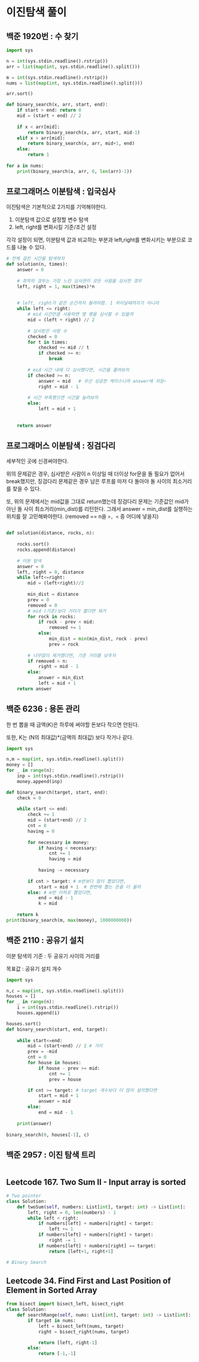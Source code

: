 # 이진탐색 풀이

## 백준 1920번 : 수 찾기

```python
import sys

n = int(sys.stdin.readline().rstrip())
arr = list(map(int, sys.stdin.readline().split()))

m = int(sys.stdin.readline().rstrip())
nums = list(map(int, sys.stdin.readline().split()))

arr.sort()

def binary_search(x, arr, start, end):
    if start > end: return 0
    mid = (start + end) // 2
    
    if x < arr[mid]:
        return binary_search(x, arr, start, mid-1)
    elif x > arr[mid]:
        return binary_search(x, arr, mid+1, end)
    else:
        return 1
    
for a in nums:
    print(binary_search(a, arr, 0, len(arr)-1))
```

## 프로그래머스 이분탐색 : 입국심사

이진탐색은 기본적으로 2가지를 기억해야한다.

1. 이분탐색 값으로 설정할 변수 탐색
2. left, right를 변화시킬 기준/조건 설정

각각 설정이 되면, 이분탐색 값과 비교하는 부분과 left,right를 변화시키는 부분으로 코드를 나눌 수 있다.

```python
# 전체 걸린 시간을 탐색하자
def solution(n, times):
    answer = 0
    
    # 최악의 경우는 가장 느린 심사관이 모든 사람을 심사한 경우
    left, right = 1, max(times)*n
    
    
    # left, right가 같은 순간까지 돌려야함. 1 차이날때까지가 아니라
    while left <= right:
        # mid 시간만큼 사용하면 몇 명을 심사할 수 있을까
        mid = (left + right) // 2
        
        # 심사받은 사람 수
        checked = 0
        for t in times:
            checked += mid // t
            if checked >= n:
                break
        
        # mid 시간 내에 다 심사했다면, 시간을 줄여보자
        if checked >= n:
            answer = mid   # 우선 성공한 케이스니까 answer에 저장~
            right = mid - 1
        
        # 시간 부족했으면 시간을 늘려보자
        else:
            left = mid + 1
    
    
    return answer
```

## 프로그래머스 이분탐색 : 징검다리

세부적인 곳에 신경써야한다.

위의 문제같은 경우, 심사받은 사람이 n 이상일 때 더이상 for문을 돌 필요가 없어서 break했지만, 징검다리 문제같은 경우 남은 루프를 마저 다 돌아야 돌 사이의 최소거리를 찾을 수 있다.

또, 위의 문제에서는 mid값을 그대로 return했는데 징검다리 문제는 기준값인 mid가 아닌 돌 사이 최소거리(min_dist)를 리턴한다. 그래서 answer = min_dist를 실행하는 위치를 잘 고민해봐야한다. (removed == n을 `>, <` 중 어디에 넣을지)


```python

def solution(distance, rocks, n):
    
    rocks.sort()
    rocks.append(distance)
    
    # 이분 탐색
    answer = 0
    left, right = 0, distance
    while left<=right:
        mid = (left+right)//2
        
        min_dist = distance
        prev = 0
        removed = 0
        # mid (기준)보다 거리가 짧다면 제거
        for rock in rocks:
            if rock - prev < mid:
                removed += 1
            else:
                min_dist = min(min_dist, rock - prev)
                prev = rock
        
        # 너무많이 제거했다면, 기준 거리를 낮추자
        if removed > n:
            right = mid - 1
        else:
            answer = min_dist
            left = mid + 1
    return answer
```

## 백준 6236 : 용돈 관리

한 번 뽑을 때 금액(K)은 하루에 써야할 돈보다 작으면 안된다.

또한, K는 (N의 최대값)*(금액의 최대값) 보다 작거나 같다.

```python
import sys

n,m = map(int, sys.stdin.readline().split())
money = []
for _ in range(n):
    inp = int(sys.stdin.readline().rstrip())
    money.append(inp)

def binary_search(target, start, end):
    check = 0 
    
    while start <= end:
        check += 1 
        mid = (start+end) // 2
        cnt = 0
        having = 0
        
        for necessary in money:
            if having < necessary:
                cnt += 1 
                having = mid
            
            having -= necessary
            
        if cnt > target: # m번보다 많이 뽑았다면,
            start = mid + 1  # 한번에 뽑는 돈을 더 올려
        else: # m번 이하로 뽑았다면, 
            end = mid - 1 
            k = mid
        
    return k
print(binary_search(m, max(money), 1000000000))

```

## 백준 2110 : 공유기 설치

이분 탐색의 기준 : 두 공유기 사이의 거리를 

목표값 : 공유기 설치 개수

```python
import sys

n,c = map(int, sys.stdin.readline().split())
houses = []
for _ in range(n):
    i = int(sys.stdin.readline().rstrip())
    houses.append(i)

houses.sort()
def binary_search(start, end, target):
    
    while start<=end:
        mid = (start+end) // 2 # 거리
        prev = -mid
        cnt = 0
        for house in houses:
            if house - prev >= mid:
                cnt += 1 
                prev = house 

        if cnt >= target: # target 개수보다 더 많이 설치했다면
            start = mid + 1
            answer = mid
        else:
            end = mid - 1 
    
    print(answer)
    
binary_search(0, houses[-1], c)

```



## 백준 2957 : 이진 탐색 트리

```python

```



## Leetcode 167. Two Sum II - Input array is sorted

```python
# Two pointer
class Solution:
    def twoSum(self, numbers: List[int], target: int) -> List[int]:
        left, right = 0, len(numbers) - 1
        while left < right:
            if numbers[left] + numbers[right] < target:
                left += 1
            if numbers[left] + numbers[right] > target:
                right -= 1
            if numbers[left] + numbers[right] == target:
                return [left+1, right+1]

# Binary Search

```

## Leetcode 34. Find First and Last Position of Element in Sorted Array

```python
from bisect import bisect_left, bisect_right
class Solution:
    def searchRange(self, nums: List[int], target: int) -> List[int]:
        if target in nums:
            left = bisect_left(nums, target)
            right = bisect_right(nums, target)

            return [left, right-1]
        else:
            return [-1,-1]
```